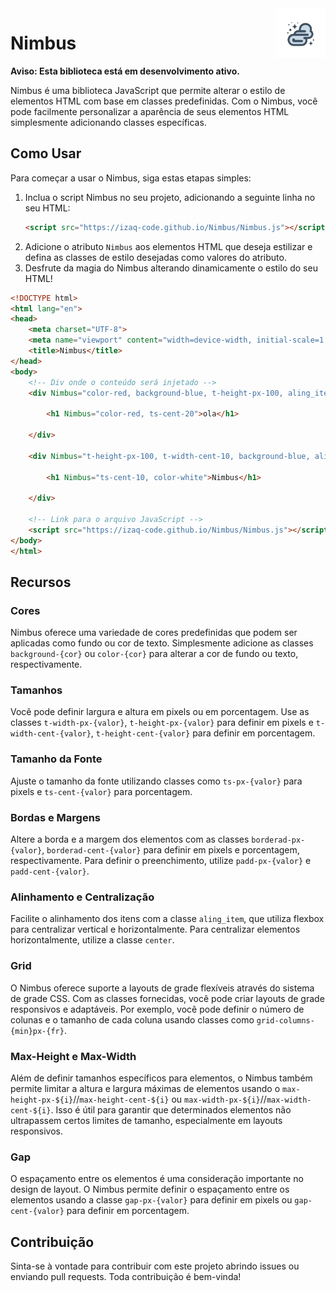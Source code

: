 <img src="Img/logo-nimbus.png" alt="Logo Nimbus" width="80" align="right">

# Nimbus

**Aviso: Esta biblioteca está em desenvolvimento ativo.**

Nimbus é uma biblioteca JavaScript que permite alterar o estilo de elementos HTML com base em classes predefinidas. Com o Nimbus, você pode facilmente personalizar a aparência de seus elementos HTML simplesmente adicionando classes específicas.

## Como Usar

Para começar a usar o Nimbus, siga estas etapas simples:

1. Inclua o script Nimbus no seu projeto, adicionando a seguinte linha no seu HTML:
   ```html
   <script src="https://izaq-code.github.io/Nimbus/Nimbus.js"></script>
   ```
2. Adicione o atributo `Nimbus` aos elementos HTML que deseja estilizar e defina as classes de estilo desejadas como valores do atributo.
3. Desfrute da magia do Nimbus alterando dinamicamente o estilo do seu HTML!

```html
<!DOCTYPE html>
<html lang="en">
<head>
    <meta charset="UTF-8">
    <meta name="viewport" content="width=device-width, initial-scale=1.0">
    <title>Nimbus</title>
</head>
<body>
    <!-- Div onde o conteúdo será injetado -->
    <div Nimbus="color-red, background-blue, t-height-px-100, aling_item, center, t-width-cent-10, aling_item_center, borderad-px-50">

        <h1 Nimbus="color-red, ts-cent-20">ola</h1>
        
    </div>
    
    <div Nimbus="t-height-px-100, t-width-cent-10, background-blue, aling_item_center, aling_item">

        <h1 Nimbus="ts-cent-10, color-white">Nimbus</h1>

    </div>

    <!-- Link para o arquivo JavaScript -->
    <script src="https://izaq-code.github.io/Nimbus/Nimbus.js"></script>
</body>
</html>
```

## Recursos

### Cores

Nimbus oferece uma variedade de cores predefinidas que podem ser aplicadas como fundo ou cor de texto. Simplesmente adicione as classes `background-{cor}` ou `color-{cor}` para alterar a cor de fundo ou texto, respectivamente.

### Tamanhos

Você pode definir largura e altura em pixels ou em porcentagem. Use as classes `t-width-px-{valor}`, `t-height-px-{valor}` para definir em pixels e `t-width-cent-{valor}`, `t-height-cent-{valor}` para definir em porcentagem.

### Tamanho da Fonte

Ajuste o tamanho da fonte utilizando classes como `ts-px-{valor}` para pixels e `ts-cent-{valor}` para porcentagem.

### Bordas e Margens

Altere a borda e a margem dos elementos com as classes `borderad-px-{valor}`, `borderad-cent-{valor}` para definir em pixels e porcentagem, respectivamente. Para definir o preenchimento, utilize `padd-px-{valor}` e `padd-cent-{valor}`.

### Alinhamento e Centralização

Facilite o alinhamento dos itens com a classe `aling_item`, que utiliza flexbox para centralizar vertical e horizontalmente. Para centralizar elementos horizontalmente, utilize a classe `center`.

### Grid

O Nimbus oferece suporte a layouts de grade flexíveis através do sistema de grade CSS. Com as classes fornecidas, você pode criar layouts de grade responsivos e adaptáveis. Por exemplo, você pode definir o número de colunas e o tamanho de cada coluna usando classes como `grid-columns-{min}px-{fr}`.

### Max-Height e Max-Width

Além de definir tamanhos específicos para elementos, o Nimbus também permite limitar a altura e largura máximas de elementos usando o `max-height-px-${i}`//`max-height-cent-${i}` ou `max-width-px-${i}`//`max-width-cent-${i}`. Isso é útil para garantir que determinados elementos não ultrapassem certos limites de tamanho, especialmente em layouts responsivos.

### Gap

O espaçamento entre os elementos é uma consideração importante no design de layout. O Nimbus permite definir o espaçamento entre os elementos usando a classe `gap-px-{valor}` para definir em pixels ou `gap-cent-{valor}` para definir em porcentagem.

## Contribuição

Sinta-se à vontade para contribuir com este projeto abrindo issues ou enviando pull requests. Toda contribuição é bem-vinda!
